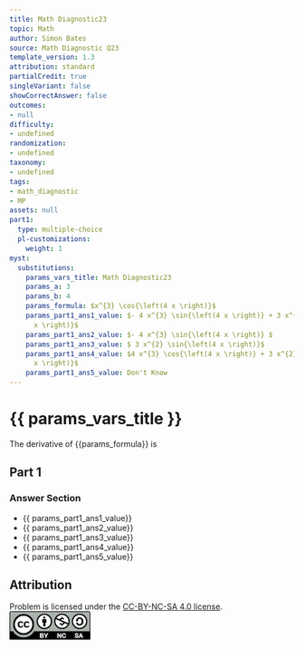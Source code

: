 ```yaml
---
title: Math Diagnostic23
topic: Math
author: Simon Bates
source: Math Diagnostic Q23
template_version: 1.3
attribution: standard
partialCredit: true
singleVariant: false
showCorrectAnswer: false
outcomes:
- null
difficulty:
- undefined
randomization:
- undefined
taxonomy:
- undefined
tags:
- math_diagnostic
- MP
assets: null
part1:
  type: multiple-choice
  pl-customizations:
    weight: 1
myst:
  substitutions:
    params_vars_title: Math Diagnostic23
    params_a: 3
    params_b: 4
    params_formula: $x^{3} \cos{\left(4 x \right)}$
    params_part1_ans1_value: $- 4 x^{3} \sin{\left(4 x \right)} + 3 x^{2} \cos{\left(4
      x \right)}$
    params_part1_ans2_value: $- 4 x^{3} \sin{\left(4 x \right)} $
    params_part1_ans3_value: $ 3 x^{2} \sin{\left(4 x \right)}$
    params_part1_ans4_value: $4 x^{3} \cos{\left(4 x \right)} + 3 x^{2} \sin{\left(4
      x \right)}$
    params_part1_ans5_value: Don't Know
---
```

# {{ params_vars_title }}
The derivative of {{params_formula}} is

## Part 1

### Answer Section

- {{ params_part1_ans1_value}}
- {{ params_part1_ans2_value}}
- {{ params_part1_ans3_value}}
- {{ params_part1_ans4_value}}
- {{ params_part1_ans5_value}}

## Attribution

Problem is licensed under the [CC-BY-NC-SA 4.0 license](https://creativecommons.org/licenses/by-nc-sa/4.0/).<br> ![The Creative Commons 4.0 license requiring attribution-BY, non-commercial-NC, and share-alike-SA license.](https://raw.githubusercontent.com/firasm/bits/master/by-nc-sa.png)